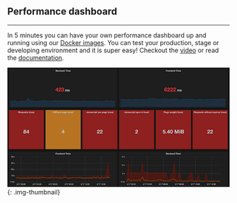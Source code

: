 ## Performance dashboard
* * *
In 5 minutes you can have your own performance dashboard up and running using our
[Docker images](https://registry.hub.docker.com/repos/sitespeedio/). You can test your production, stage or developing environment and it is super easy! Checkout the [video]() or read the [documentation]().

[![A web performance dashboard](/img/dashboard.jpg)](/img/dashboard.jpg)
{: .img-thumbnail}
